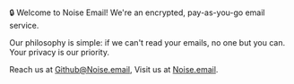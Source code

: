 
🔒 Welcome to Noise Email! We're an encrypted, pay-as-you-go email service. 

Our philosophy is simple: if we can't read your emails, no one but you can. 
Your privacy is our priority. 

Reach us at [Github@Noise.email](mailto://github@noise.email), Visit us at [Noise.email](https://Noise.email).
